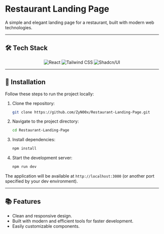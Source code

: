 # Restaurant Landing Page

A simple and elegant landing page for a restaurant, built with modern web technologies.

---

## 🛠 Tech Stack

<p align="center">
  <img src="https://img.shields.io/badge/React-20232A?style=for-the-badge&logo=react&logoColor=61DAFB" alt="React" />
  <img src="https://img.shields.io/badge/Tailwind_CSS-38B2AC?style=for-the-badge&logo=tailwind-css&logoColor=white" alt="Tailwind CSS" />
  <img src="https://img.shields.io/badge/shadcn%2Fui-000000?style=for-the-badge&logo=shadcnui&logoColor=white" alt="Shadcn/UI" />
</p>

---

## 🚀 Installation

Follow these steps to run the project locally:

1. Clone the repository:

   ```bash
   git clone https://github.com/ZyN00x/Restaurant-Landing-Page.git
   ```

2. Navigate to the project directory:

   ```bash
   cd Restaurant-Landing-Page
   ```

3. Install dependencies:

   ```bash
   npm install
   ```

4. Start the development server:
   ```bash
   npm run dev
   ```

The application will be available at `http://localhost:3000` (or another port specified by your dev environment).

---

## 📚 Features

- Clean and responsive design.
- Built with modern and efficient tools for faster development.
- Easily customizable components.
